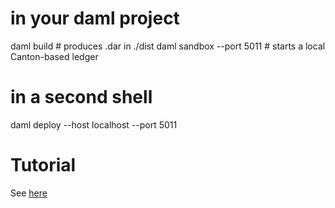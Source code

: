 # in your daml project
daml build                      # produces .dar in ./dist
daml sandbox --port 5011        # starts a local Canton-based ledger
# in a second shell
daml deploy --host localhost --port 5011


# Tutorial

See [here](https://docs.daml.com/canton/tutorials/getting_started.html?utm_source=chatgpt.com)